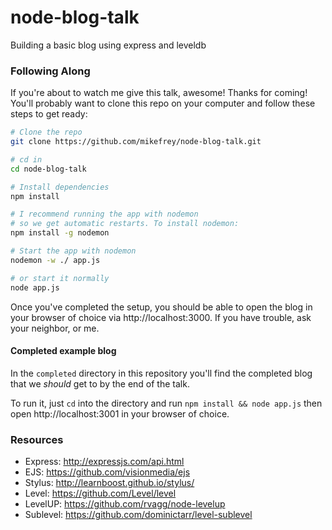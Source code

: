 node-blog-talk
==============

Building a basic blog using express and leveldb

### Following Along

If you're about to watch me give this talk, awesome! Thanks for coming! You'll probably want to clone this repo on your computer and follow these steps to get ready:

```bash
# Clone the repo
git clone https://github.com/mikefrey/node-blog-talk.git

# cd in
cd node-blog-talk

# Install dependencies
npm install

# I recommend running the app with nodemon
# so we get automatic restarts. To install nodemon:
npm install -g nodemon

# Start the app with nodemon
nodemon -w ./ app.js

# or start it normally
node app.js
```

Once you've completed the setup, you should be able to open the blog in your browser of choice via http://localhost:3000. If you have trouble, ask your neighbor, or me.


#### Completed example blog

In the `completed` directory in this repository you'll find the completed blog that we *should* get to by the end of the talk.

To run it, just `cd` into the directory and run `npm install && node app.js` then open http://localhost:3001 in your browser of choice.


### Resources

* Express: http://expressjs.com/api.html
* EJS: https://github.com/visionmedia/ejs
* Stylus: http://learnboost.github.io/stylus/
* Level: https://github.com/Level/level
* LevelUP: https://github.com/rvagg/node-levelup
* Sublevel: https://github.com/dominictarr/level-sublevel
